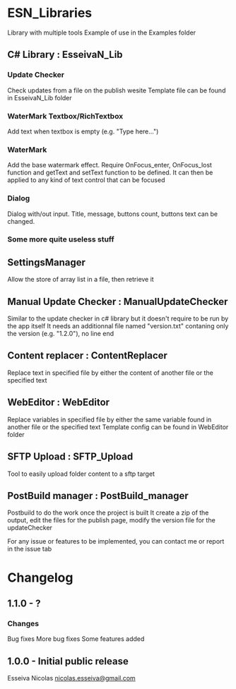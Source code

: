 # ESN_Libraries
Library with multiple tools
Example of use in the Examples folder
## C# Library : EsseivaN_Lib
### Update Checker
Check updates from a file on the publish wesite
Template file can be found in EsseivaN_Lib folder

### WaterMark Textbox/RichTextbox
Add text when textbox is empty (e.g. "Type here...")

### WaterMark
Add the base watermark effect. Require OnFocus_enter, OnFocus_lost function and getText and setText function to be defined.
It can then be applied to any kind of text control that can be focused

### Dialog
Dialog with/out input. Title, message, buttons count, buttons text can be changed.

### Some more quite useless stuff

## SettingsManager
Allow the store of array list in a file, then retrieve it

## Manual Update Checker : ManualUpdateChecker
Similar to the update checker in c# library but it doesn't require to be run by the app itself
It needs an additionnal file named "version.txt" contaning only the version (e.g. "1.2.0"), no line end

## Content replacer : ContentReplacer
Replace text in specified file by either the content of another file or the specified text

## WebEditor : WebEditor
Replace variables in specified file by either the same variable found in another file or the specified text
Template config can be found in WebEditor folder

## SFTP Upload : SFTP_Upload
Tool to easily upload folder content to a sftp target

## PostBuild manager : PostBuild_manager
Postbuild to do the work once the project is built
It create a zip of the output, edit the files for the publish page, modify the version file for the updateChecker

For any issue or features to be implemented, you can contact me or report in the issue tab

# Changelog
## 1.1.0 - ?
### Changes
Bug fixes
More bug fixes
Some features added

## 1.0.0 - Initial public release

Esseiva Nicolas
nicolas.esseiva@gmail.com
